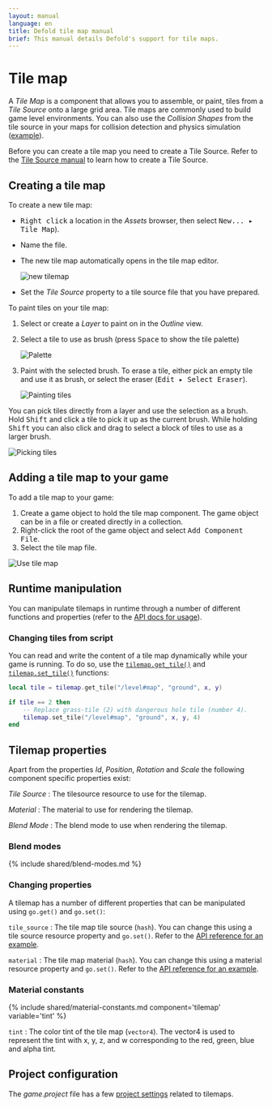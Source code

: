 ```yaml
---
layout: manual
language: en
title: Defold tile map manual
brief: This manual details Defold's support for tile maps.
---
```


# Tile map

A *Tile Map* is a component that allows you to assemble, or paint, tiles from a *Tile Source* onto a large grid area. Tile maps are commonly used to build game level environments. You can also use the *Collision Shapes* from the tile source in your maps for collision detection and physics simulation ([example](/examples/tilemap/collisions/)).

Before you can create a tile map you need to create a Tile Source. Refer to the [Tile Source manual](/manuals/tilesource) to learn how to create a Tile Source.

## Creating a tile map

To create a new tile map:

- <kbd>Right click</kbd> a location in the *Assets* browser, then select <kbd>New... ▸ Tile Map</kbd>).
- Name the file.
- The new tile map automatically opens in the tile map editor.

  ![new tilemap](../images/tilemap/tilemap.png)

- Set the *Tile Source* property to a tile source file that you have prepared.

To paint tiles on your tile map:

1. Select or create a *Layer* to paint on in the *Outline* view.
2. Select a tile to use as brush (press <kbd>Space</kbd> to show the tile palette)

   ![Palette](../images/tilemap/palette.png)

3. Paint with the selected brush. To erase a tile, either pick an empty tile and use it as brush, or select the eraser (<kbd>Edit ▸ Select Eraser</kbd>).

   ![Painting tiles](../images/tilemap/paint_tiles.png)

You can pick tiles directly from a layer and use the selection as a brush. Hold <kbd>Shift</kbd> and click a tile to pick it up as the current brush. While holding <kbd>Shift</kbd> you can also click and drag to select a block of tiles to use as a larger brush.

![Picking tiles](../images/tilemap/pick_tiles.png)

## Adding a tile map to your game

To add a tile map to your game:

1. Create a game object to hold the tile map component. The game object can be in a file or created directly in a collection.
2. Right-click the root of the game object and select <kbd>Add Component File</kbd>.
3. Select the tile map file.

![Use tile map](../images/tilemap/use_tilemap.png)

## Runtime manipulation

You can manipulate tilemaps in runtime through a number of different functions and properties (refer to the [API docs for usage](/ref/tilemap/)).

### Changing tiles from script

You can read and write the content of a tile map dynamically while your game is running. To do so, use the [`tilemap.get_tile()`](/ref/tilemap/#tilemap.get_tile) and [`tilemap.set_tile()`](/ref/tilemap/#tilemap.set_tile) functions:

```lua
local tile = tilemap.get_tile("/level#map", "ground", x, y)

if tile == 2 then
    -- Replace grass-tile (2) with dangerous hole tile (number 4).
    tilemap.set_tile("/level#map", "ground", x, y, 4)
end
```

## Tilemap properties

Apart from the properties *Id*, *Position*, *Rotation* and *Scale* the following component specific properties exist:

*Tile Source*
: The tilesource resource to use for the tilemap.

*Material*
: The material to use for rendering the tilemap.

*Blend Mode*
: The blend mode to use when rendering the tilemap.

### Blend modes
{% include shared/blend-modes.md %}

### Changing properties

A tilemap has a number of different properties that can be manipulated using `go.get()` and `go.set()`:

`tile_source`
: The tile map tile source (`hash`). You can change this using a tile source resource property and `go.set()`. Refer to the [API reference for an example](/ref/tilemap/#tile_source).

`material`
: The tile map material (`hash`). You can change this using a material resource property and `go.set()`. Refer to the [API reference for an example](/ref/tilemap/#material).

### Material constants

{% include shared/material-constants.md component='tilemap' variable='tint' %}

`tint`
: The color tint of the tile map (`vector4`). The vector4 is used to represent the tint with x, y, z, and w corresponding to the red, green, blue and alpha tint.

## Project configuration

The *game.project* file has a few [project settings](/manuals/project-settings#tilemap) related to tilemaps.
